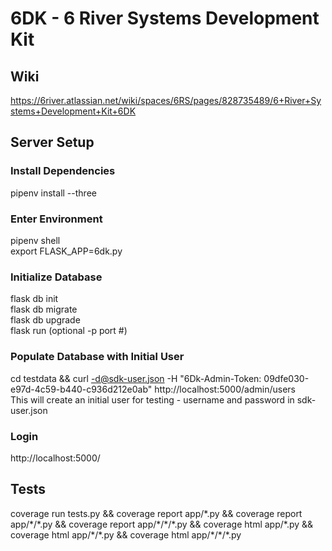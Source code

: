# 6DK - 6 River Systems Development Kit

## Wiki
https://6river.atlassian.net/wiki/spaces/6RS/pages/828735489/6+River+Systems+Development+Kit+6DK

## Server Setup

### Install Dependencies
pipenv install --three <br />


### Enter Environment
pipenv shell <br/>
export FLASK_APP=6dk.py <br />


### Initialize Database
flask db init <br />
flask db migrate <br />
flask db upgrade <br />
flask run (optional -p port #) <br />


### Populate Database with Initial User
cd testdata && curl -d@sdk-user.json -H "6Dk-Admin-Token: 09dfe030-e97d-4c59-b440-c936d212e0ab" http://localhost:5000/admin/users <br />
This will create an initial user for testing - username and password in sdk-user.json


### Login
http://localhost:5000/


## Tests
coverage run tests.py && coverage report app/\*.py && coverage report app/\*/\*.py && coverage report app/\*/\*/\*.py && coverage html app/\*.py && coverage html app/\*/\*.py && coverage html app/\*/\*/\*.py
